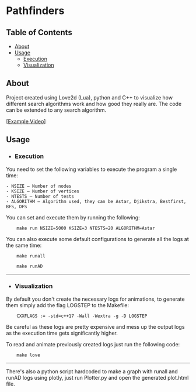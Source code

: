 # Pathfinders

## Table of Contents

- [About](#about)
- [Usage](#usage)
  - [Execution](#execution)
  - [Visualization](#visualization)

## About
Project created using Love2d (Lua), python and C++ to visualize how different search algorithms work and how good they really are. The code can be extended to any search algorithm.

[[Example Video](https://drive.google.com/file/d/1yCe8oGCrvHqzURpSuNnRBI8mlRmzEXNt/edit)]

## Usage

- ### Execution

You need to set the following variables to execute the program a single time:

    - NSIZE — Number of nodes
    - KSIZE — Number of vertices
    - NTESTS — Number of tests
    - ALGORITHM — Algorithm used, they can be Astar, Djikstra, Bestfirst, BFS, DFS

You can set and execute them by running the following:

```make
    make run NSIZE=5000 KSIZE=3 NTESTS=20 ALGORITHM=Astar
```


You can also execute some default configurations to generate all the logs at the same time:

```make
    make runall
```

```make
    make runAD
```


---

- ### Visualization

By default you don't create the necessary logs for animations, to generate them simply add the flag LOGSTEP to the Makefile:

```make
    CXXFLAGS := -std=c++17 -Wall -Wextra -g -D LOGSTEP
```

Be careful as these logs are pretty expensive and mess up the output logs as the execution time gets significantly higher.

To read and animate previously created logs just run the following code:

```make
    make love
```
---

There's also a python script hardcoded to make a graph with runall and runAD logs using plotly, just run Plotter.py and open the generated plot.html file.
